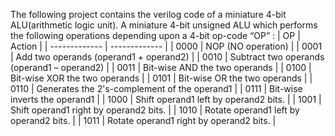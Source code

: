 The following project contains the verilog code of a miniature 4-bit ALU(arithmetic logic unit).
A miniature 4-bit unsigned ALU which performs the following operations
depending upon a 4-bit op-code “OP” :
| OP  | Action |
| ------------- | ------------- |
| 0000  |  NOP (NO operation) |
| 0001  | Add two operands (operand1 + operand2)  |
| 0010  | Subtract two operands (operand1 – operand2)  |
| 0011  | Bit-wise AND the two operands  |
| 0100  | Bit-wise XOR the two operands |
| 0101  | Bit-wise OR the two operands  |
| 0110  | Generates the 2's-complement of the operand1 |
| 0111  | Bit-wise inverts the operand1  |
| 1000  | Shift operand1 left by operand2 bits.   |
| 1001  | Shift operand1 right by operand2 bits.   |
| 1010  | Rotate operand1 left by operand2 bits.   |
| 1011  | Rotate operand1 right by operand2 bits.   |
